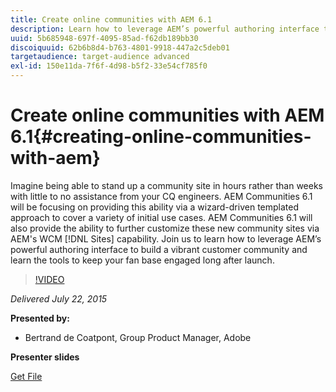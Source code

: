 ```yaml
---
title: Create online communities with AEM 6.1
description: Learn how to leverage AEM’s powerful authoring interface to build a vibrant customer community and learn the tools to keep your fan base engaged long after launch.
uuid: 5b685948-697f-4095-85ad-f62db189bb30
discoiquuid: 62b6b8d4-b763-4801-9918-447a2c5deb01
targetaudience: target-audience advanced
exl-id: 150e11da-7f6f-4d98-b5f2-33e54cf785f0
---
```

# Create online communities with AEM 6.1{#creating-online-communities-with-aem}

Imagine being able to stand up a community site in hours rather than weeks with little to no assistance from your CQ engineers. AEM Communities 6.1 will be focusing on providing this ability via a wizard-driven templated approach to cover a variety of initial use cases. AEM Communities 6.1 will also provide the ability to further customize these new community sites via AEM's WCM [!DNL Sites] capability. Join us to learn how to leverage AEM’s powerful authoring interface to build a vibrant customer community and learn the tools to keep your fan base engaged long after launch.

>[!VIDEO](https://video.tv.adobe.com/v/19381/?quality=9)

*Delivered July 22, 2015*

**Presented by:**

* Bertrand de Coatpont, Group Product Manager, Adobe

**Presenter slides**

[Get File](assets/aem-6-1-communities-gems.pdf)
<!--
[Get back to the Overview](https://helpx.adobe.com/experience-manager/kt/eseminars/gems/aem-index.html)
-->
